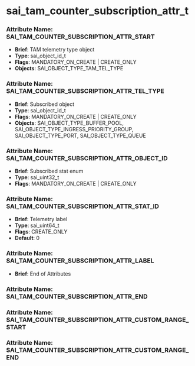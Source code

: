 # **sai_tam_counter_subscription_attr_t**
### Attribute Name: **SAI_TAM_COUNTER_SUBSCRIPTION_ATTR_START**
- **Brief**: TAM telemetry type object
- **Type**: sai_object_id_t
- **Flags**: MANDATORY_ON_CREATE | CREATE_ONLY
- **Objects**: SAI_OBJECT_TYPE_TAM_TEL_TYPE

### Attribute Name: **SAI_TAM_COUNTER_SUBSCRIPTION_ATTR_TEL_TYPE**
- **Brief**: Subscribed object
- **Type**: sai_object_id_t
- **Flags**: MANDATORY_ON_CREATE | CREATE_ONLY
- **Objects**: SAI_OBJECT_TYPE_BUFFER_POOL, SAI_OBJECT_TYPE_INGRESS_PRIORITY_GROUP, SAI_OBJECT_TYPE_PORT, SAI_OBJECT_TYPE_QUEUE

### Attribute Name: **SAI_TAM_COUNTER_SUBSCRIPTION_ATTR_OBJECT_ID**
- **Brief**: Subscribed stat enum
- **Type**: sai_uint32_t
- **Flags**: MANDATORY_ON_CREATE | CREATE_ONLY

### Attribute Name: **SAI_TAM_COUNTER_SUBSCRIPTION_ATTR_STAT_ID**
- **Brief**: Telemetry label
- **Type**: sai_uint64_t
- **Flags**: CREATE_ONLY
- **Default**: 0

### Attribute Name: **SAI_TAM_COUNTER_SUBSCRIPTION_ATTR_LABEL**
- **Brief**: End of Attributes

### Attribute Name: **SAI_TAM_COUNTER_SUBSCRIPTION_ATTR_END**

### Attribute Name: **SAI_TAM_COUNTER_SUBSCRIPTION_ATTR_CUSTOM_RANGE_START**

### Attribute Name: **SAI_TAM_COUNTER_SUBSCRIPTION_ATTR_CUSTOM_RANGE_END**



